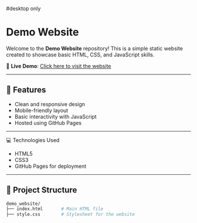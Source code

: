 #desktop only
# Demo Website

Welcome to the **Demo Website** repository! This is a simple static website created to showcase basic HTML, CSS, and JavaScript skills.

🔗 **Live Demo**: [Click here to visit the website](https://satyam-umrao.github.io/demo_website/)

---

## 🚀 Features

- Clean and responsive design
- Mobile-friendly layout
- Basic interactivity with JavaScript
- Hosted using GitHub Pages

---

💻 Technologies Used
- HTML5
- CSS3
- GitHub Pages for deployment
  
---

## 📁 Project Structure

```bash
demo_website/
├── index.html       # Main HTML file
├── style.css        # Stylesheet for the website


